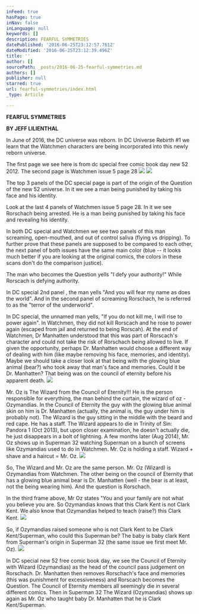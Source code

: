 ```yaml
---
inFeed: true
hasPage: true
inNav: false
inLanguage: null
keywords: []
description: FEARFUL SYMMETRIES
datePublished: '2016-06-25T23:12:57.761Z'
dateModified: '2016-06-25T23:12:39.496Z'
title: ''
author: []
sourcePath: _posts/2016-06-25-fearful-symmetries.md
authors: []
publisher: null
starred: true
url: fearful-symmetries/index.html
_type: Article

---
```

**FEARFUL SYMMETRIES**

**BY JEFF LILIENTHAL**

In June of 2016, the DC universe was reborn. In DC Universe Rebirth \#1 we learn that the Watchmen characters are being incorporated into this newly reborn universe.

The first page we see here is from dc special free comic book day new 52 2012\. The second page is Watchmen issue 5 page 28
![](https://the-grid-user-content.s3-us-west-2.amazonaws.com/b292b8e3-5eea-403c-b650-5f156de05299.jpg)
![](https://the-grid-user-content.s3-us-west-2.amazonaws.com/72f7aa79-ea7e-41f0-852c-bbfb02d415c7.jpg)

The top 3 panels of the DC special page is part of the origin of the Question of the new 52 universe. In it we see a man being punished by taking his face and his identity. 

Look at the last 4 panels of Watchmen issue 5 page 28\. In it we see Rorschach being arrested. He is a man being punished by taking his face and revealing his identity.

In both DC special and Watchmen we see two panels of this man screaming, open-mouthed, and out of control saliva (flying vs dripping). To further prove that these panels are supposed to be compared to each other, the next panel of both issues have the same main color (blue -- it looks much better if you are looking at the original comics, the colors in these scans don't do the comparison justice). 

The man who becomes the Question yells "I defy your authority!" While Rorscach is defying authority.

In DC special 2nd panel , the man yells "And you will fear my name as does the world". And in the second panel of screaming Rorschach, he is referred to as the "terror of the underworld". 

In DC special, the unnamed man yells, "If you do not kill me, I will rise to power again". In Watchmen, they did not kill Rorscach and he rose to power again (escaped from jail and returned to being Rorscah). At the end of Watchmen, Dr Manhatten understood that this was part of Rorscach's character and could not take the risk of Rorschach being allowed to live. If given the opportunity, perhaps Dr. Manhatten would choose a different way of dealing with him (like maybe removing his face, memories, and identity). Maybe we should take a closer look at that being with the glowing blue animal (bear?) who took away that man's face and memories. Could it be Dr. Manhatten? That being was on the council of eternity before his apparent death. ![](https://the-grid-user-content.s3-us-west-2.amazonaws.com/b748f3ff-1de5-4b1c-947a-3d57dacdf992.jpg)

Mr. Oz is The Wizard from the Council of Eternity!!! He is the person responsible for everything, the man behind the curtain, the wizard of oz - Ozymandias. In the Council of Eternity the guy with the glowing blue animal skin on him is Dr. Manhatten (actually, the animal is, the guy under him is probably not). The Wizard is the guy sitting in the middle with the beard and red cape. He has a staff. The Wizard appears to die in Trinity of Sin: Pandora 1 (Oct 2013), but upon closer examination, he doesn't actually die, he just disappears in a bolt of lightning. A few months later (Aug 2014), Mr. Oz shows up in Superman 32 watching Superman on a bunch of screens like Ozymandias used to do in Watchmen. Mr. Oz is holding a staff. Wizard + shave and a haircut = Mr. Oz. ![](https://the-grid-user-content.s3-us-west-2.amazonaws.com/2e877f7f-4a9f-4cf6-9f19-43e7379b068d.jpg)

So, The Wizard and Mr. Oz are the same person. Mr. Oz (Wizard) is Ozymandias from Watchmen. The other being on the council of Eternity that has a glowing blue animal bear is Dr. Manhatten (well - the bear is at least, not the being wearing him). And the question is Rorschach.

In the third frame above, Mr Oz states "You and your family are not what you believe you are. So Ozymandias knows that this Clark Kent is not Clark Kent. We also know that Ozymandias helped to teach (raise?) this Clark Kent.
![](https://the-grid-user-content.s3-us-west-2.amazonaws.com/3de9a29d-64f3-4d5f-b931-ab6b5c37f3b3.jpg)

So, if Ozymandias raised someone who is not Clark Kent to be Clark Kent/Superman, who could this Superman be? The baby is baby clark Kent from Superman's origin in Superman 32 (the same issue we first meet Mr. Oz).
![](https://the-grid-user-content.s3-us-west-2.amazonaws.com/a6edcd18-7dd3-489d-a1ee-dc3287db62f6.jpg)

In DC special new 52 free comic book day, we see the Council of Eternity with Wizard (Ozymandias) as the head of the council pass judgement on Rorschach. Dr. Manhatten then removes Rorschach's face and memories (this was punishment for excessiveness) and Rorscach becomes the Question. The Council of Eternity members all seemingly die in several different comics. Then in Superman 32 The Wizard (Ozymandias) shows up again as Mr. Oz who taught baby Dr. Manhatten that he is Clark Kent/Superman.